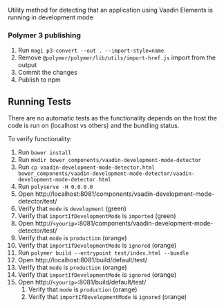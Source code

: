 Utility method for detecting that an application using Vaadin Elements is running in development mode

### Polymer 3 publishing

1. Run `magi p3-convert --out . --import-style=name`
2. Remove `@polymer/polymer/lib/utils/import-href.js` import from the output
3. Commit the changes
4. Publish to npm

## Running Tests

There are no automatic tests as the functionality depends on the host the code is run on (localhost vs others) and the bundling status.

To verify functionality:
1. Run `bower install`
1. Run `mkdir bower_components/vaadin-development-mode-detector`
1. Run `cp vaadin-development-mode-detector.html bower_components/vaadin-development-mode-detector/vaadin-development-mode-detector.html`
1. Run `polyserve -H 0.0.0.0`
1. Open http://localhost:8081/components/vaadin-development-mode-detector/test/
  1. Verify that `mode` is `development` (green)
  1. Verify that `importIfDevelopmentMode` is `imported` (green)
1. Open http://`<yourip>`:8081/components/vaadin-development-mode-detector/test/
  1. Verify that `mode` is `production` (orange)
  1. Verify that `importIfDevelopmentMode` is `ignored` (orange)
1. Run `polymer build --entrypoint test/index.html --bundle`
1. Open http://localhost:8081/build/default/test/
  1. Verify that `mode` is `production` (orange)
  1. Verify that `importIfDevelopmentMode` is `ignored` (orange)
1. Open http://`<yourip>`:8081/build/default/test/
    1. Verify that `mode` is `production` (orange)
    1. Verify that `importIfDevelopmentMode` is `ignored` (orange)
